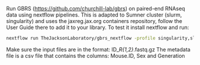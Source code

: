 Run GBRS (https://github.com/churchill-lab/gbrs) on paired-end RNAseq data using nextflow pipelines. This is adapted to Sumner cluster (slurm, singularity) and uses the jaxreg.jax.org containers repository, follow the User Guide there to add it to your library. To test it install nextflow and run:
```bash
nextflow run TheJacksonLaboratory/gbrs_nextflow -profile singularity,slurm -resume --metadata <metadata_file> --datadir <input_dir> --outdir <outdir_dir>
```
Make sure the input files are in the format: ID\_*R{1,2}*.fastq.gz
The metadata file is a csv file that contains the columns: Mouse.ID, Sex and Generation

